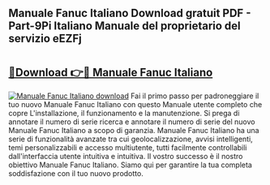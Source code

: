 ## Manuale Fanuc Italiano Download gratuit PDF - Part-9Pi Italiano Manuale del proprietario del servizio eEZFj

# <h2><a href="http://dfbivmh.blite.top/?on=Manuale+Fanuc+Italiano">🔗Download 👉🔴 Manuale Fanuc Italiano</a></h2>

[![Manuale Fanuc Italiano download](https://i.imgur.com/lujVjoI.png)](http://dfbivmh.blite.top/?on=Manuale+Fanuc+Italiano)
Fai il primo passo per padroneggiare il tuo nuovo Manuale Fanuc Italiano con questo Manuale utente completo che copre L'installazione, il funzionamento e la manutenzione. Si prega di annotare il numero di serie ricerca e annotare il numero di serie del nuovo Manuale Fanuc Italiano a scopo di garanzia. Manuale Fanuc Italiano ha una serie di funzionalità avanzate tra cui geolocalizzazione, avvisi intelligenti, temi personalizzabili e accesso multiutente, tutti facilmente controllabili dall'interfaccia utente intuitiva e intuitiva. Il vostro successo è il nostro obiettivo Manuale Fanuc Italiano. Siamo qui per garantire la tua completa soddisfazione con il tuo nuovo prodotto.
